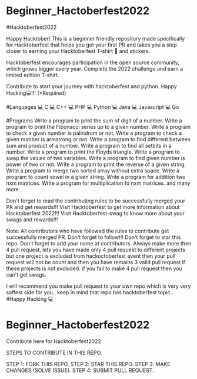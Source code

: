 # Beginner_Hactoberfest2022
#Hacktoberfest2022

Happy Hacktober! This is a beginner friendly repository made specifically for Hacktoberfest that helps you get your first PR and takes you a step closer to earning your Hacktoberfest T-shirt 👕 and stickers.

Hacktoberfest encourages participation in the open source community, which grows bigger every year. Complete the 2022 challenge and earn a limited edition T-shirt.

Contribute to start your journey with hacktoberfest and python. Happy Hacking💻!!! (*Required)

#Languages
💻 C
💻 C++
💻 PHP
💻 Python
💻 Java
💻 Javascript
💻 Go

#Programs
Write a program to print the sum of digit of a number.
Write a program to print the Fibonacci series up to a given number.
Write a program to check a given number is palindrom or not.
Write a program to check a given number is armstrong or not.
Write a program to find different between sum and product of a number.
Write a program to find all setbits in a number.
Write a program to print the Floyds triangle.
Write a program to swap the values of two variables.
Write a program to find given number is power of two or not.
Write a program to print the reverse of a given string.
Write a program to merge two sorted array without extra space.
Write a program to count vowel in a given string.
Write a program for addition two nxm matrices.
Write a program for multiplication fo nxm matrices.
and many more...

Don't forget to read the contributing rules to be successfully merged your PR and get rewards!!!
Visit Hacktoberfest to get more information about Hacktoberfest 2022!!!
Visit Hacktoberfest-swag to know more about your swags and rewards!!!

Note:
All contributors who have followed the rules to contribute get successfully merged PR. Don't forget to follow!!!
Don't forget to star this repo.
Don't forget to add your name at contributors.
Always make more then 4 pull request, lets you have made only 4 pull request to different projects
but one project is excluded from hackoctoberfest event then your pull request will not be count and 
then you have remains 3 valid pull request if these projects is not excluded.
if you fail to make 4 pull request then you can't get swags.

I will recommend you make pull request to your own repo which is very very saffest side for you..
keep in mind that repo has hacktoberfest topic..
#Happy Hacking 💻

# Beginner_Hactoberfest2022
Contribute here for Hacktoberfest2022

STEPS TO CONTRIBUTE IN THIS REPO.

STEP 1: FORK THIS REPO.
STEP 2: STAR THIS REPO.
STEP 3: MAKE CHANGES (SOLVE ISSUE).
STEP 4: SUBMIT PULL REQUEST.
